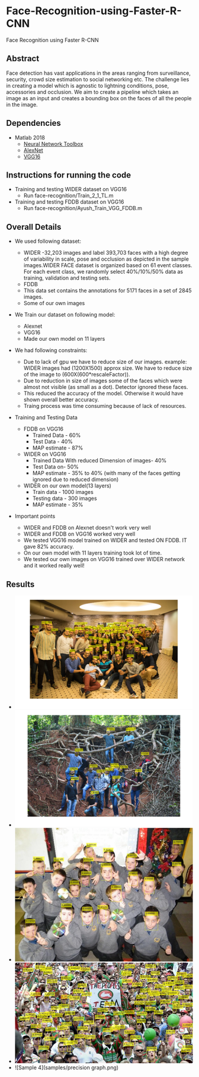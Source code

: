 # Face-Recognition-using-Faster-R-CNN
Face Recognition using Faster R-CNN

## Abstract
Face detection has vast applications in the areas ranging from surveillance, security, crowd size estimation to social networking etc. The challenge lies in creating a model which is agnostic to lightning conditions, pose, accessories and occlusion. We aim to create a pipeline which takes an image as an input and creates a bounding box on the faces of all the people in the image. 

## Dependencies
- Matlab 2018
  - [Neural Network Toolbox](https://www.mathworks.com/products/neural-network.html)
  - [AlexNet](https://www.mathworks.com/help/nnet/ref/alexnet.html)
  - [VGG16](https://www.mathworks.com/help/nnet/ref/vgg16.html)

## Instructions for running the code
- Training and testing WIDER dataset on VGG16
  - Run face-recognition/Train_2_1_TL.m
- Training and testing FDDB dataset on VGG16
  - Run face-recognition/Ayush_Train_VGG_FDDB.m
  
## Overall Details
- We used following dataset:
  - WIDER
    -32,203 images and label 393,703 faces with a high degree of variability in scale, pose and occlusion as depicted in the sample images.WIDER FACE dataset is organized based on 61 event classes. For each event class, we randomly select 40%/10%/50% data as training, validation and testing sets.
  - FDDB
   - This data set contains the annotations for 5171 faces in a set of 2845 images.
  - Some of our own images

- We Train our dataset on following model:
  - Alexnet
  - VGG16
  - Made our own model on 11 layers

- We had following constraints:
  - Due to lack of gpu we have to reduce size of our images.
  example: WIDER images had (1200X1500) approx size. We have to reduce size of the image to (600X(600*rescaleFactor)).
  - Due to reduction in size of images some of the faces which were almost not visible (as small as a dot). Detector ignored these faces.
  - This reduced the accuracy of the model. Otherwise it would have shown overall better accuracy.
  - Traing process was time consuming because of lack of resources.



- Training and Testing Data
  - FDDB on VGG16
    - Trained Data - 60%
    - Test Data - 40%
    - MAP estimate - 87%
  - WIDER on VGG16
    - Trained Data With reduced Dimension of images- 40%
    - Test Data on- 50%
    - MAP estimate - 35% to 40% (with many of the faces getting ignored due to reduced dimension)
  - WIDER on our own model(13 layers)
    - Train data - 1000 images
    - Testing data - 300 images
    - MAP estimate - 35%

- Important points
  - WIDER and FDDB on Alexnet doesn't work very well
  - WIDER and FDDB on VGG16 worked very well
  - We tested VGG16 model trained on WIDER and tested ON FDDB. IT gave 82% accuracy.
  - On our own model with 11 layers training took lot of time.
  - We tested our own images on VGG16 trained over WIDER network and it worked really well!

 

## Results
- ![Sample 1](samples/cs2016-19.png)
- ![Sample 2](samples/csera-19.png)
- ![Sample 3](samples/29_Students_Schoolkids_Students_Schoolkids_29_251.jpg)
- ![Sample 4](samples/10_People_Marching_People_Marching_2_373.jpg)
- ![Sample 4](samples/precision graph.png)
